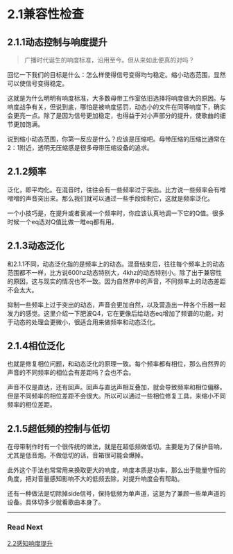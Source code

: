 2.1兼容性检查
=======

## 2.1.1动态控制与响度提升

> 广播时代诞生的响度标准，沿用至今。但从来如此便真的对吗？

回忆一下我们的目标是什么：怎么样使得信号变得均匀稳定。缩小动态范围，显然可以使信号变得稳定。

这就是为什么明明有响度标准，大多数母带工作室依旧选择将响度做大的原因。与响度战争有关，但说到底，哪怕是被响度惩罚，动态小的文件在同等响度下，确实会更亮一点。除了是因为信号更加稳定，也得益于对小声部分的提升，使歌曲的细节更加饱满。

说到缩小动态范围，你第一反应是什么？应该是压缩吧。母带压缩的压缩比通常在2：1附近，透明无压缩感是很多母带压缩设备的追求。
## 2.1.2频率

泛化，即平均化。在混音时，往往会有一些频率过于突出。比方说一些频率会有噌噌噌的声音突出来。那么我们就可以通过一些手段抑制它，这就是频率泛化。

一个小技巧是，在提升或者衰减一个频率时，你应该认真地调一下它的Q值。很多时候一个eq选对Q值比做一堆eq都有用。
## 2.1.3动态泛化

和2.1.1不同，动态泛化指的是频率上的动态。混音结束后，往往每个频率上的动态范围都不一样，比方说600hz动态特别大，4khz的动态特别小。除了出于兼容性的原因，这与现实的情况也不一致。因为自然界中的声音，不同频率上的动态差距不会太大。

抑制一些频率上过于突出的动态，声音会更加自然，以及营造出一种各个乐器一起发力的感觉。这里介绍一下肥波Q4，它在更像后给动态eq增加了频谱的功能，对于动态的处理会更微小，很适合用来做频率和动态泛化。

## 2.1.4相位泛化

也就是修复相位问题，和动态泛化的原理一致。每个频率都有相位，那么自然界的声音的不同频率的相位会有差距吗？会也不会。

声音不仅是直达，还有回声。回声与直达声相互叠加，就会导致频率和相位偏移。但是不同频率的相位差距不会很大。所以可以通过一些相位修复工具，来缩小不同频率的相位差距。

## 2.1.5超低频的控制与低切

在母带制作时有一个很传统的做法，就是在超低频做低切。主要是为了保护音响，尤其是低音炮。不做低切的话，音箱很可能会爆掉。

此外这个手法也常常用来换取更大的响度，响度本质是功率，那么出于能量守恒的角度，把对音量感知影响不大的低频去除，对提升响度会有帮助。

还有一种做法是切除掉side信号，保持低频为单声道，这是为了兼顾一些单声道的设备。具体切多少就看歌曲本身了。

***

### Read Next

[2.2感知响度提升](https://fusmixing.site/html/mdwiki.html#!./master2_2.md)
